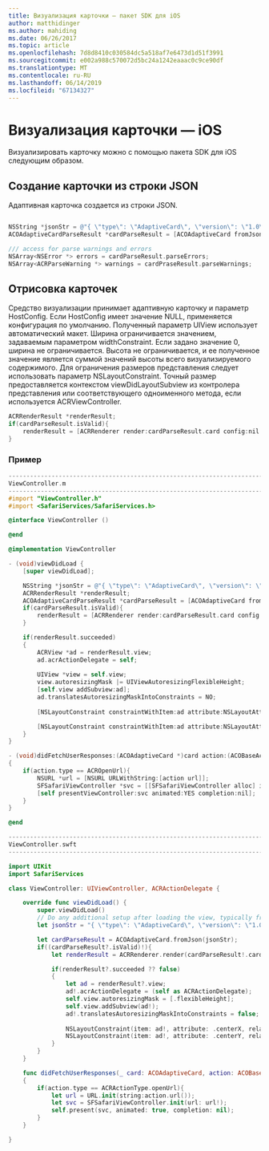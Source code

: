 ```yaml
---
title: Визуализация карточки — пакет SDK для iOS
author: matthidinger
ms.author: mahiding
ms.date: 06/26/2017
ms.topic: article
ms.openlocfilehash: 7d8d8410c030584dc5a518af7e6473d1d51f3991
ms.sourcegitcommit: e002a988c570072d5bc24a1242eaaac0c9ce90df
ms.translationtype: MT
ms.contentlocale: ru-RU
ms.lasthandoff: 06/14/2019
ms.locfileid: "67134327"
---
```

# <a name="render-a-card---ios"></a>Визуализация карточки — iOS

Визуализировать карточку можно с помощью пакета SDK для iOS следующим образом.

## <a name="create-a-card-from-a-json-string"></a>Создание карточки из строки JSON

Адаптивная карточка создается из строки JSON.

```objective-c

NSString *jsonStr = @"{ \"type\": \"AdaptiveCard\", \"version\": \"1.0\", \"body\": [ { \"type\": \"Image\", \"url\": \"http://adaptivecards.io/content/adaptive-card-50.png\", \"horizontalAlignment\":\"center\" }, { \"type\": \"TextBlock\", \"horizontalAlignment\":\"center\", \"text\": \"Hello **Adaptive Cards!**\" } ], \"actions\": [ { \"type\": \"Action.OpenUrl\", \"title\": \"Learn more\", \"url\": \"http://adaptivecards.io\" }, { \"type\": \"Action.OpenUrl\", \"title\": \"GitHub\", \"url\": \"http://github.com/Microsoft/AdaptiveCards\" } ] }";
ACOAdaptiveCardParseResult *cardParseResult = [ACOAdaptiveCard fromJson:jsonStr];

/// access for parse warnings and errors
NSArray<NSError *> errors = cardParseResult.parseErrors;
NSArray<ACRParseWarning *> warnings = cardPraseResult.parseWarnings;
```

## <a name="render-a-card"></a>Отрисовка карточек

Средство визуализации принимает адаптивную карточку и параметр HostConfig. Если HostConfig имеет значение NULL, применяется конфигурация по умолчанию.
Полученный параметр UIView использует автоматический макет. Ширина ограничивается значением, задаваемым параметром widthConstraint. Если задано значение 0, ширина не ограничивается.
Высота не ограничивается, и ее полученное значение является суммой значений высоты всего визуализируемого содержимого. Для ограничения размеров представления следует использовать параметр NSLayoutConstraint. Точный размер предоставляется контекстом viewDidLayoutSubview из контролера представления или соответствующего одноименного метода, если используется ACRViewController.

```objective-c
ACRRenderResult *renderResult;
if(cardParseResult.isValid){
    renderResult = [ACRRenderer render:cardParseResult.card config:nil widthConstraint:335];
}
``` 
### <a name="example"></a>Пример

```objective-c
--------------------------------------------------------------------------------
ViewController.m
--------------------------------------------------------------------------------
#import "ViewController.h"
#import <SafariServices/SafariServices.h>

@interface ViewController ()

@end

@implementation ViewController

- (void)viewDidLoad {
    [super viewDidLoad];

    NSString *jsonStr = @"{ \"type\": \"AdaptiveCard\", \"version\": \"1.0\", \"body\": [ { \"type\": \"Image\", \"url\": \"http://adaptivecards.io/content/adaptive-card-50.png\", \"horizontalAlignment\":\"center\" }, { \"type\": \"TextBlock\", \"horizontalAlignment\":\"center\", \"text\": \"Hello **Adaptive Cards!**\" } ], \"actions\": [ { \"type\": \"Action.OpenUrl\", \"title\": \"Learn more\", \"url\": \"http://adaptivecards.io\" }, { \"type\": \"Action.OpenUrl\", \"title\": \"GitHub\", \"url\": \"http://github.com/Microsoft/AdaptiveCards\" } ] }";
    ACRRenderResult *renderResult;
    ACOAdaptiveCardParseResult *cardParseResult = [ACOAdaptiveCard fromJson:jsonStr];
    if(cardParseResult.isValid){
        renderResult = [ACRRenderer render:cardParseResult.card config:nil widthConstraint:335];
    }

    if(renderResult.succeeded)
    {
        ACRView *ad = renderResult.view;
        ad.acrActionDelegate = self;
        
        UIView *view = self.view;
        view.autoresizingMask |= UIViewAutoresizingFlexibleHeight;
        [self.view addSubview:ad];
        ad.translatesAutoresizingMaskIntoConstraints = NO;
        
        [NSLayoutConstraint constraintWithItem:ad attribute:NSLayoutAttributeCenterX relatedBy:NSLayoutRelationEqual toItem:view attribute:NSLayoutAttributeCenterX multiplier:1.0 constant:0].active = YES;

        [NSLayoutConstraint constraintWithItem:ad attribute:NSLayoutAttributeCenterY relatedBy:NSLayoutRelationEqual toItem:view attribute:NSLayoutAttributeCenterY multiplier:1.0 constant:3].active = YES;
    }
}

- (void)didFetchUserResponses:(ACOAdaptiveCard *)card action:(ACOBaseActionElement *)action
{
    if(action.type == ACROpenUrl){
        NSURL *url = [NSURL URLWithString:[action url]];
        SFSafariViewController *svc = [[SFSafariViewController alloc] initWithURL:url];
        [self presentViewController:svc animated:YES completion:nil];
    }
}

@end

```

```swift
--------------------------------------------------------------------------------
ViewController.swft
--------------------------------------------------------------------------------

import UIKit
import SafariServices

class ViewController: UIViewController, ACRActionDelegate {

    override func viewDidLoad() {
        super.viewDidLoad()
        // Do any additional setup after loading the view, typically from a nib.
        let jsonStr = "{ \"type\": \"AdaptiveCard\", \"version\": \"1.0\", \"body\": [ { \"type\": \"Image\", \"url\": \"http://adaptivecards.io/content/adaptive-card-50.png\", \"horizontalAlignment\":\"center\" }, { \"type\": \"TextBlock\", \"horizontalAlignment\":\"center\", \"text\": \"Hello **Adaptive Cards!**\" } ], \"actions\": [ { \"type\": \"Action.OpenUrl\", \"title\": \"Learn more\", \"url\": \"http://adaptivecards.io\" }, { \"type\": \"Action.OpenUrl\", \"title\": \"GitHub\", \"url\": \"http://github.com/Microsoft/AdaptiveCards\" } ] }";

        let cardParseResult = ACOAdaptiveCard.fromJson(jsonStr);
        if((cardParseResult?.isValid)!){
            let renderResult = ACRRenderer.render(cardParseResult!.card, config: nil, widthConstraint: 335);

            if(renderResult?.succeeded ?? false)
            {
                let ad = renderResult?.view;
                ad!.acrActionDelegate = (self as ACRActionDelegate);
                self.view.autoresizingMask = [.flexibleHeight];
                self.view.addSubview(ad!);
                ad!.translatesAutoresizingMaskIntoConstraints = false;
    
                NSLayoutConstraint(item: ad!, attribute: .centerX, relatedBy: .equal, toItem: view, attribute: .centerX, multiplier: 1.0, constant: 0).isActive = true;
                NSLayoutConstraint(item: ad!, attribute: .centerY, relatedBy: .equal, toItem: view, attribute: .centerY, multiplier: 1.0, constant: 3).isActive = true;
            }
        }
    }

    func didFetchUserResponses(_ card: ACOAdaptiveCard, action: ACOBaseActionElement)
    {
        if(action.type == ACRActionType.openUrl){
            let url = URL.init(string:action.url());
            let svc = SFSafariViewController.init(url: url!);
            self.present(svc, animated: true, completion: nil);
        }
    }

}
```
